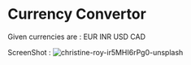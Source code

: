 # Currency Convertor
Given currencies are : 
EUR 
INR
USD
CAD


ScreenShot :
![christine-roy-ir5MHI6rPg0-unsplash](https://github.com/nmn-yd/Currency-Convertor/assets/97431919/f35245f5-303b-4d60-beb4-03f45079ac10)
 

